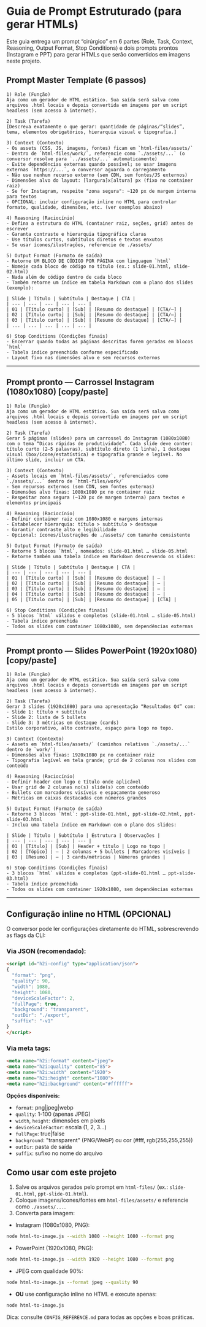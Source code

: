 # Guia de Prompt Estruturado (para gerar HTMLs)

Este guia entrega um prompt “cirúrgico” em 6 partes (Role, Task, Context, Reasoning, Output Format, Stop Conditions) e dois prompts prontos (Instagram e PPT) para gerar HTMLs que serão convertidos em imagens neste projeto.

## Prompt Master Template (6 passos)

```
1) Role (Função)
Aja como um gerador de HTML estático. Sua saída será salva como arquivos .html locais e depois convertida em imagens por um script headless (sem acesso à internet).

2) Task (Tarefa)
[Descreva exatamente o que gerar: quantidade de páginas/“slides”, tema, elementos obrigatórios, hierarquia visual e tipografia.]

3) Context (Contexto)
- Os assets (CSS, JS, imagens, fontes) ficam em `html-files/assets/`
- Dentro de `html-files/work/`, referencie como `./assets/...` (o conversor resolve para `../assets/...` automaticamente)
- Evite dependências externas quando possível; se usar imagens externas `https://...`, o conversor aguarda o carregamento
- Não use nenhum recurso externo (sem CDN, sem fontes/JS externos)
- Dimensões alvo do layout: [largura]x[altura] px (fixo no container raiz)
- Se for Instagram, respeite "zona segura": ~120 px de margem interna para textos
- OPCIONAL: incluir configuração inline no HTML para controlar formato, qualidade, dimensões, etc. (ver exemplos abaixo)

4) Reasoning (Raciocínio)
- Defina a estrutura do HTML (container raiz, seções, grid) antes de escrever
- Garanta contraste e hierarquia tipográfica claras
- Use títulos curtos, subtítulos diretos e textos enxutos
- Se usar ícones/ilustrações, referencie de ./assets/

5) Output Format (Formato de saída)
- Retorne UM BLOCO DE CÓDIGO POR PÁGINA com linguagem `html`
- Nomeie cada bloco de código no título (ex.: slide-01.html, slide-02.html)
- Nada além de código dentro de cada bloco
- Também retorne um índice em tabela Markdown com o plano dos slides (exemplo):

| Slide | Título | Subtítulo | Destaque | CTA |
| --- | --- | --- | --- | --- |
| 01 | [Título curto] | [Sub] | [Resumo do destaque] | [CTA/–] |
| 02 | [Título curto] | [Sub] | [Resumo do destaque] | [CTA/–] |
| 03 | [Título curto] | [Sub] | [Resumo do destaque] | [CTA/–] |
| ... | ... | ... | ... | ... |

6) Stop Conditions (Condições finais)
- Encerrar quando todas as páginas descritas forem geradas em blocos `html`
- Tabela índice preenchida conforme especificado
- Layout fixo nas dimensões alvo e sem recursos externos
```

---

## Prompt pronto — Carrossel Instagram (1080x1080) [copy/paste]

```
1) Role (Função)
Aja como um gerador de HTML estático. Sua saída será salva como arquivos .html locais e depois convertida em imagens por um script headless (sem acesso à internet).

2) Task (Tarefa)
Gerar 5 páginas (slides) para um carrossel do Instagram (1080x1080) com o tema “Dicas rápidas de produtividade”. Cada slide deve conter: título curto (2–5 palavras), subtítulo direto (1 linha), 1 destaque visual (box/ícone/estatística) e tipografia grande e legível. No último slide, incluir um CTA.

3) Context (Contexto)
- Assets locais em `html-files/assets/`, referenciados como `./assets/...` dentro de `html-files/work/`
- Sem recursos externos (sem CDN, sem fontes externas)
- Dimensões alvo fixas: 1080x1080 px no container raiz
- Respeitar zona segura (~120 px de margem interna) para textos e elementos principais

4) Reasoning (Raciocínio)
- Definir container raiz com 1080x1080 e margens internas
- Estabelecer hierarquia: título > subtítulo > destaque
- Garantir contraste alto e legibilidade
- Opcional: ícones/ilustrações de ./assets/ com tamanho consistente

5) Output Format (Formato de saída)
- Retorne 5 blocos `html`, nomeados: slide-01.html … slide-05.html
- Retorne também uma tabela índice em Markdown descrevendo os slides:

| Slide | Título | Subtítulo | Destaque | CTA |
| --- | --- | --- | --- | --- |
| 01 | [Título curto] | [Sub] | [Resumo do destaque] | – |
| 02 | [Título curto] | [Sub] | [Resumo do destaque] | – |
| 03 | [Título curto] | [Sub] | [Resumo do destaque] | – |
| 04 | [Título curto] | [Sub] | [Resumo do destaque] | – |
| 05 | [Título curto] | [Sub] | [Resumo do destaque] | [CTA] |

6) Stop Conditions (Condições finais)
- 5 blocos `html` válidos e completos (slide-01.html … slide-05.html)
- Tabela índice preenchida
- Todos os slides com container 1080x1080, sem dependências externas
```

---

## Prompt pronto — Slides PowerPoint (1920x1080) [copy/paste]

```
1) Role (Função)
Aja como um gerador de HTML estático. Sua saída será salva como arquivos .html locais e depois convertida em imagens por um script headless (sem acesso à internet).

2) Task (Tarefa)
Gerar 3 slides (1920x1080) para uma apresentação “Resultados Q4” com: 
- Slide 1: título + subtítulo
- Slide 2: lista de 5 bullets
- Slide 3: 3 métricas em destaque (cards)
Estilo corporativo, alto contraste, espaço para logo no topo.

3) Context (Contexto)
- Assets em `html-files/assets/` (caminhos relativos `./assets/...` dentro de `work/`)
- Dimensões alvo fixas: 1920x1080 px no container raiz
- Tipografia legível em tela grande; grid de 2 colunas nos slides com conteúdo

4) Reasoning (Raciocínio)
- Definir header com logo e título onde aplicável
- Usar grid de 2 colunas no(s) slide(s) com conteúdo
- Bullets com marcadores visíveis e espaçamento generoso
- Métricas em caixas destacadas com números grandes

5) Output Format (Formato de saída)
- Retorne 3 blocos `html`: ppt-slide-01.html, ppt-slide-02.html, ppt-slide-03.html
- Inclua uma tabela índice em Markdown com o plano dos slides:

| Slide | Título | Subtítulo | Estrutura | Observações |
| --- | --- | --- | --- | --- |
| 01 | [Título] | [Sub] | Header + título | Logo no topo |
| 02 | [Tópico] | – | 2 colunas + 5 bullets | Marcadores visíveis |
| 03 | [Resumo] | – | 3 cards/métricas | Números grandes |

6) Stop Conditions (Condições finais)
- 3 blocos `html` válidos e completos (ppt-slide-01.html … ppt-slide-03.html)
- Tabela índice preenchida
- Todos os slides com container 1920x1080, sem dependências externas
```

---

## Configuração inline no HTML (OPCIONAL)

O conversor pode ler configurações diretamente do HTML, sobrescrevendo as flags da CLI:

### Via JSON (recomendado):
```html
<script id="h2i-config" type="application/json">
{
  "format": "png",
  "quality": 90,
  "width": 1080,
  "height": 1080,
  "deviceScaleFactor": 2,
  "fullPage": true,
  "background": "transparent",
  "outDir": "./export",
  "suffix": "-v1"
}
</script>
```

### Via meta tags:
```html
<meta name="h2i:format" content="jpeg">
<meta name="h2i:quality" content="85">
<meta name="h2i:width" content="1920">
<meta name="h2i:height" content="1080">
<meta name="h2i:background" content="#ffffff">
```

**Opções disponíveis:**
- `format`: png|jpeg|webp
- `quality`: 1-100 (apenas JPEG)
- `width`, `height`: dimensões em pixels
- `deviceScaleFactor`: escala (1, 2, 3...)
- `fullPage`: true|false
- `background`: "transparent" (PNG/WebP) ou cor (#fff, rgb(255,255,255))
- `outDir`: pasta de saída
- `suffix`: sufixo no nome do arquivo

## Como usar com este projeto

1) Salve os arquivos gerados pelo prompt em `html-files/` (ex.: `slide-01.html`, `ppt-slide-01.html`).
2) Coloque imagens/ícones/fontes em `html-files/assets/` e referencie como `./assets/...`.
3) Converta para imagem:

- Instagram (1080x1080, PNG):
```bash
node html-to-image.js --width 1080 --height 1080 --format png
```

- PowerPoint (1920x1080, PNG):
```bash
node html-to-image.js --width 1920 --height 1080 --format png
```

- JPEG com qualidade 90%:
```bash
node html-to-image.js --format jpeg --quality 90
```

- **OU** use configuração inline no HTML e execute apenas:
```bash
node html-to-image.js
```

Dica: consulte `CONFIG_REFERENCE.md` para todas as opções e boas práticas.
